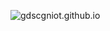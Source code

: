 ![gdscgniot.github.io](https://socialify.git.ci/gdscgniot/gdscgniot.github.io/image?description=1&font=Raleway&forks=1&issues=1&language=1&logo=https://avatars.githubusercontent.com/u/149301775?v=4.png&name=1&owner=1&pattern=Floating%20Cogs&pulls=1&stargazers=1&theme=Light)

